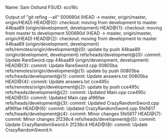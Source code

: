 Name: Sam Ostlund
FSUID: sco16c

Output of "git reflog --all"
500690d (HEAD -> master, origin/master, origin/HEAD) HEAD@{0}: checkout: moving from development to master
44baa89 (origin/development, development) HEAD@{1}: checkout: moving from master to development
500690d (HEAD -> master, origin/master, origin/HEAD) HEAD@{2}: checkout: moving from development to master
44baa89 (origin/development, development) refs/remotes/origin/development@{0}: update by push
44baa89 (origin/development, development) refs/heads/development@{0}: commit: Update RareSword.cpp
44baa89 (origin/development, development) HEAD@{3}: commit: Update RareSword.cpp
00805ba refs/remotes/origin/development@{1}: update by push
00805ba refs/heads/development@{1}: commit: Update answers.txt
00805ba HEAD@{4}: commit: Update answers.txt
cce495c refs/remotes/origin/development@{2}: update by push
cce495c refs/heads/development@{2}: commit: Updated Main.cpp
cce495c HEAD@{5}: commit: Updated Main.cpp
af96fae refs/heads/development@{3}: commit: Updated CrazyRandomSword.cpp
af96fae HEAD@{6}: commit: Updated CrazyRandomSword.cpp
5fe5617 refs/heads/development@{4}: commit: Minor changes
5fe5617 HEAD@{7}: commit: Minor changes
2f236c4 refs/heads/development@{5}: commit: Update CrazyRandomSword.h
2f236c4 HEAD@{8}: commit: Update CrazyRandomSword.h
